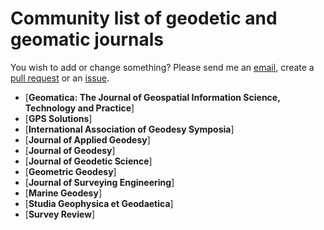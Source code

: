#  Community list of geodetic and geomatic journals

You wish to add or change something? Please send me an [email](mailto:mvarga1989@gmail.com), create a [pull request](https://github.com/mvarga1989/Geodetic_and_Geomatics_Journals/pulls) or an [issue](https://github.com/mvarga1989/Geodetic_and_Geomatics_Journals/issues).

- [**Geomatica: The Journal of Geospatial Information Science, Technology and Practice**]
- [**GPS Solutions**]
- [**International Association of Geodesy Symposia**]
- [**Journal of Applied Geodesy**]
- [**Journal of Geodesy**]
- [**Journal of Geodetic Science**]
- [**Geometric Geodesy**]
- [**Journal of Surveying Engineering**]
- [**Marine Geodesy**]
- [**Studia Geophysica et Geodaetica**]
- [**Survey Review**]
